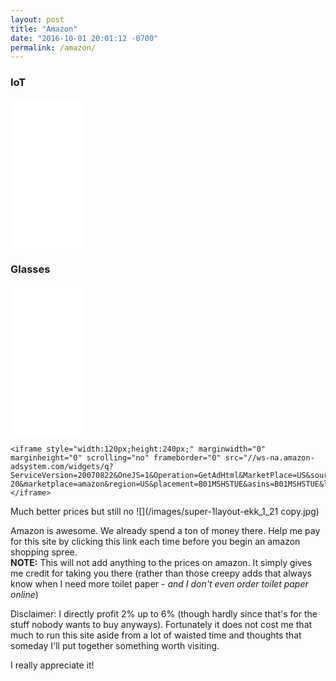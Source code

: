 ```yaml
---
layout: post
title: "Amazon"
date: "2016-10-01 20:01:12 -0700"
permalink: /amazon/
---
```


### IoT

<iframe style="width:120px;height:240px;" marginwidth="0" marginheight="0" scrolling="no" frameborder="0" src="//ws-na.amazon-adsystem.com/widgets/q?ServiceVersion=20070822&OneJS=1&Operation=GetAdHtml&MarketPlace=US&source=ss&ref=as_ss_li_til&ad_type=product_link&tracking_id=je0854-20&marketplace=amazon&region=US&placement=B014HDG74S&asins=B014HDG74S&linkId=29c45562baca595d62c9b460ad6d1e4a&show_border=true&link_opens_in_new_window=true"></iframe>  

### Glasses

<div>
	<iframe style="width:120px;height:240px;" marginwidth="0" marginheight="0" scrolling="no" frameborder="0" src="//ws-na.amazon-adsystem.com/widgets/q?ServiceVersion=20070822&OneJS=1&Operation=GetAdHtml&MarketPlace=US&source=ss&ref=as_ss_li_til&ad_type=product_link&tracking_id=wwwjeradacost-20&marketplace=amazon&region=US&placement=B0199UAKTM&asins=B0199UAKTM&linkId=29be85f2324209e0c9faabab0a0e1596&show_border=true&link_opens_in_new_window=true"></iframe>


	<iframe style="width:120px;height:240px;" marginwidth="0" marginheight="0" scrolling="no" frameborder="0" src="//ws-na.amazon-adsystem.com/widgets/q?ServiceVersion=20070822&OneJS=1&Operation=GetAdHtml&MarketPlace=US&source=ss&ref=as_ss_li_til&ad_type=product_link&tracking_id=je0854-20&marketplace=amazon&region=US&placement=B01MSHSTUE&asins=B01MSHSTUE&linkId=a6e85e42c66578b0d83dfd0b2dcf3fd7&show_border=true&link_opens_in_new_window=true"></iframe>
</div>

Much better prices but still no ![](/images/super-1layout-ekk_1_21 copy.jpg)

Amazon is awesome. We already spend a ton of money there. Help me pay for this site by clicking this link each time before you begin an amazon shopping spree.  
**NOTE:** This will not add anything to the prices on amazon. It simply gives me credit for taking you there (rather than those creepy adds that always know when I need more toilet paper - _and I don't even order toilet paper online_)  

<div class="alignleft">
     <script type="text/javascript">
       	amzn_assoc_ad_type = "banner";
	amzn_assoc_marketplace = "amazon";
	amzn_assoc_region = "US";
	amzn_assoc_placement = "assoc_banner_placement_default";
	amzn_assoc_banner_type = "ez";
	amzn_assoc_p = "7";
	amzn_assoc_width = "468";
	amzn_assoc_height = "40";
	amzn_assoc_tracking_id = "wwwjeradacost-20";
	amzn_assoc_linkid = "2866d68ea633a4d0c1068d8d83bbdb1b";
     </script>
     <script src="//z-na.amazon-adsystem.com/widgets/q?ServiceVersion=20070822&Operation=GetScript&ID=OneJS&WS=1"></script>
    </div>


Disclaimer: I directly profit 2% up to 6% (though hardly since that's for the stuff nobody wants to buy anyways).
Fortunately it does not cost me that much to run this site aside from a lot of waisted time and thoughts that someday I'll put together something worth visiting.

I really appreciate it!
